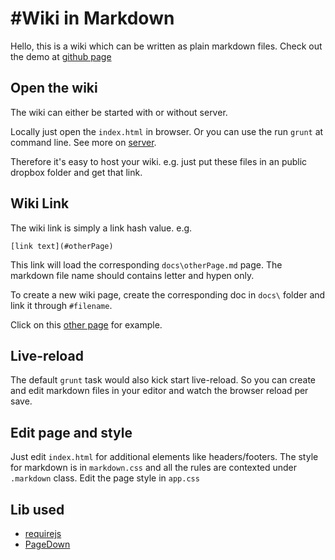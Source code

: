 #Wiki in Markdown
=================

Hello, this is a wiki which can be written as plain markdown files. Check out the demo at [github page](http://jackysee.github.io/markdown-wiki)

## Open the wiki

The wiki can either be started with or without server. 

Locally just open the `index.html` in browser. Or you can use the run `grunt` at command line. See more on [server](#server).

Therefore it's easy to host your wiki. e.g. just put these files in an public dropbox folder and get that link.

## Wiki Link

The wiki link is simply a link hash value. e.g.

	[link text](#otherPage)

This link will load the corresponding `docs\otherPage.md` page. The markdown file name should contains letter and hypen only. 

To create a new wiki page, create the corresponding doc in `docs\` folder and link it through `#filename`.

Click on this [other page](#otherpage) for example.

## Live-reload

The default `grunt` task would also kick start live-reload. So you can create and edit markdown files in your editor and watch the browser reload per save.

## Edit page and style

Just edit `index.html` for additional elements like headers/footers. The style for markdown is in `markdown.css` and all the rules are contexted under `.markdown` class. Edit the page style in `app.css`

## Lib used

- [requirejs](http://requirejs.org)
- [PageDown](http://code.google.com/p/pagedown/wiki/PageDown)

